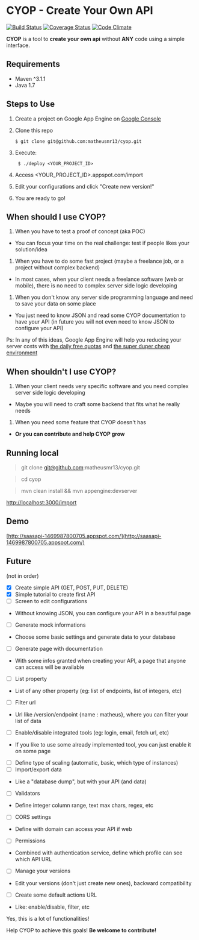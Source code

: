 # CYOP - Create Your Own API
[![Build Status](https://travis-ci.org/matheusmr13/cyop.svg?branch=master)](https://travis-ci.org/matheusmr13/cyop)
[![Coverage Status](https://coveralls.io/repos/github/matheusmr13/cyop/badge.svg?branch=master)](https://coveralls.io/github/matheusmr13/cyop?branch=master)
[![Code Climate](https://codeclimate.com/github/matheusmr13/cyop/badges/gpa.svg)](https://codeclimate.com/github/matheusmr13/cyop)

**CYOP** is a tool to **create your own api** without **ANY** code using a simple interface.

## Requirements

- Maven ^3.1.1
- Java 1.7

## Steps to Use

1. Create a project on Google App Engine on [Google Console](https://console.developers.google.com/)
1. Clone this repo

       $ git clone git@github.com:matheusmr13/cyop.git

1. Execute:

        $ ./deploy <YOUR_PROJECT_ID>

1. Access \<YOUR_PROJECT_ID\>.appspot.com/import
1. Edit your configurations and click "Create new version!"
1. You are ready to go!

## When should I use CYOP?

1. When you have to test a proof of concept (aka POC) 
  * You can focus your time on the real challenge: test if people likes your solution/idea
1. When you have to do some fast project (maybe a freelance job, or a project without complex backend)
  * In most cases, when your client needs a freelance software (web or mobile), there is no need to complex server side logic developing
1. When you don't know any server side programming language and need to save your data on some place
  * You just need to know JSON and read some CYOP documentation to have your API (in future you will not even need to know JSON to configure your API)

Ps: In any of this ideas, Google App Engine will help you reducing your server costs with [the daily free quotas](https://cloud.google.com/appengine/docs/quotas) and [the super duper cheap environment](https://cloud.google.com/appengine/pricing)

## When shouldn't I use CYOP?

1. When your client needs very specific software and you need complex server side logic developing
  * Maybe you will need to craft some backend that fits what he really needs
1. When you need some feature that CYOP doesn't has 
  * **Or you can contribute and help CYOP grow**
  
## Running local

> git clone git@github.com:matheusmr13/cyop.git

> cd cyop

> mvn clean install && mvn appengine:devserver

[http://localhost:3000/import](http://localhost:3000/import)

## Demo

[http://saasapi-1469987800705.appspot.com/](http://saasapi-1469987800705.appspot.com/)

## Future

 (not in order)
 - [x] Create simple API (GET, POST, PUT, DELETE)
 - [x] Simple tutorial to create first API
 - [ ] Screen to edit configurations
  * Without knowing JSON, you can configure your API in a beautiful page
 - [ ] Generate mock informations
  * Choose some basic settings and generate data to your database
 - [ ] Generate page with documentation
  * With some infos granted when creating your API, a page that anyone can access will be available
 - [ ] List property 
  * List of any other property (eg: list of endpoints, list of integers, etc)
 - [ ] Filter url
  * Url like /version/endpoint {name : matheus}, where you can filter your list of data
 - [ ] Enable/disable integrated tools (eg: login, email, fetch url, etc)
  * If you like to use some already implemented tool, you can just enable it on some page
 - [ ] Define type of scaling (automatic, basic, which type of instances)
 - [ ] Import/export data
  * Like a "database dump", but with your API (and data)
 - [ ] Validators
  * Define integer column range, text max chars, regex, etc
 - [ ] CORS settings
  * Define with domain can access your API if web
 - [ ] Permissions
  * Combined with authentication service, define which profile can see which API URL
 - [ ] Manage your versions
  * Edit your versions (don't just create new ones), backward compatibility
 - [ ] Create some default actions URL
  * Like: enable/disable, filter, etc
 
 
 Yes, this is a lot of functionalities!
 
 Help CYOP to achieve this goals! **Be welcome to contribute!**
